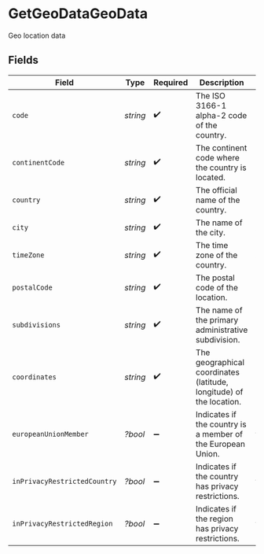 # GetGeoDataGeoData

Geo location data


## Fields

| Field                                                               | Type                                                                | Required                                                            | Description                                                         | Example                                                             |
| ------------------------------------------------------------------- | ------------------------------------------------------------------- | ------------------------------------------------------------------- | ------------------------------------------------------------------- | ------------------------------------------------------------------- |
| `code`                                                              | *string*                                                            | :heavy_check_mark:                                                  | The ISO 3166-1 alpha-2 code of the country.                         | VI                                                                  |
| `continentCode`                                                     | *string*                                                            | :heavy_check_mark:                                                  | The continent code where the country is located.                    | NA                                                                  |
| `country`                                                           | *string*                                                            | :heavy_check_mark:                                                  | The official name of the country.                                   | United States Virgin Islands                                        |
| `city`                                                              | *string*                                                            | :heavy_check_mark:                                                  | The name of the city.                                               | Amsterdam                                                           |
| `timeZone`                                                          | *string*                                                            | :heavy_check_mark:                                                  | The time zone of the country.                                       | America/St_Thomas                                                   |
| `postalCode`                                                        | *string*                                                            | :heavy_check_mark:                                                  | The postal code of the location.                                    | 802                                                                 |
| `subdivisions`                                                      | *string*                                                            | :heavy_check_mark:                                                  | The name of the primary administrative subdivision.                 | Saint Thomas                                                        |
| `coordinates`                                                       | *string*                                                            | :heavy_check_mark:                                                  | The geographical coordinates (latitude, longitude) of the location. | 18.3381, -64.8941                                                   |
| `europeanUnionMember`                                               | *?bool*                                                             | :heavy_minus_sign:                                                  | Indicates if the country is a member of the European Union.         | true                                                                |
| `inPrivacyRestrictedCountry`                                        | *?bool*                                                             | :heavy_minus_sign:                                                  | Indicates if the country has privacy restrictions.                  | true                                                                |
| `inPrivacyRestrictedRegion`                                         | *?bool*                                                             | :heavy_minus_sign:                                                  | Indicates if the region has privacy restrictions.                   | true                                                                |